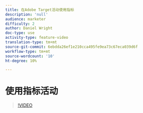```yaml
---
title: 在Adobe Target活动使用指标
description: 'null'
audience: marketer
difficulty: 2
author: Daniel Wright
doc-type: use
activity-type: feature-video
translation-type: tm+mt
source-git-commit: 6ebdda26ef1e210cca495fe9ea73c67eca039d6f
workflow-type: tm+mt
source-wordcount: '10'
ht-degree: 10%

---
```



# 使用指标活动

>[!VIDEO](https://video.tv.adobe.com/v/17380/?quality=12)